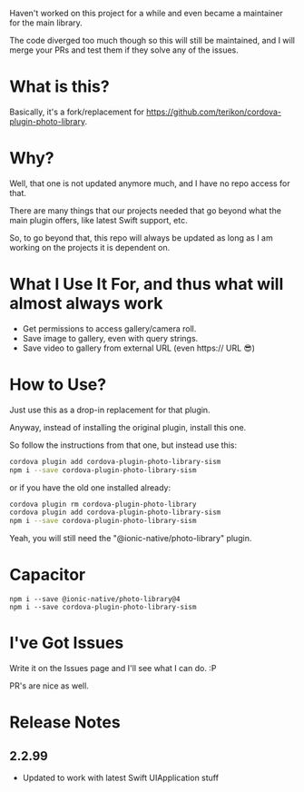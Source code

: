 Haven't worked on this project for a while and even became a maintainer for the main library.

The code diverged too much though so this will still be maintained, and I will merge your PRs and test them if they solve any of the issues.

# What is this?

Basically, it's a fork/replacement for https://github.com/terikon/cordova-plugin-photo-library.

# Why?

Well, that one is not updated anymore much, and I have no repo access for that.

There are many things that our projects needed that go beyond what the main plugin offers, like latest Swift support, etc.

So, to go beyond that, this repo will always be updated as long as I am working on the projects it is dependent on. 

# What I Use It For, and thus what will almost always work
- Get permissions to access gallery/camera roll.
- Save image to gallery, even with query strings.
- Save video to gallery from external URL (even https:// URL 😎)

# How to Use?

Just use this as a drop-in replacement for that plugin.

Anyway, instead of installing the original plugin, install this one.

So follow the instructions from that one, but instead use this:

```bash
cordova plugin add cordova-plugin-photo-library-sism
npm i --save cordova-plugin-photo-library-sism
```

or if you have the old one installed already:

```bash
cordova plugin rm cordova-plugin-photo-library
cordova plugin add cordova-plugin-photo-library-sism
npm i --save cordova-plugin-photo-library-sism
```

Yeah, you will still need the "@ionic-native/photo-library" plugin.

# Capacitor
```
npm i --save @ionic-native/photo-library@4
npm i --save cordova-plugin-photo-library-sism
```

# I've Got Issues

Write it on the Issues page and I'll see what I can do. :P

PR's are nice as well.

# Release Notes
## 2.2.99
- Updated to work with latest Swift UIApplication stuff
